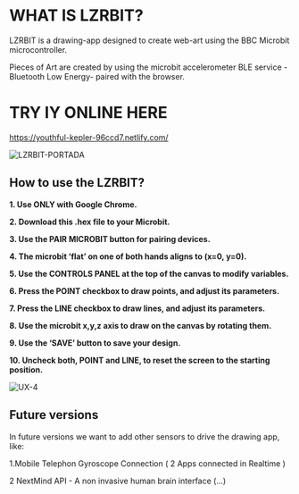 # WHAT IS LZRBIT?

LZRBIT is a drawing-app designed to create web-art using the BBC Microbit microcontroller.

Pieces of Art are created by using the microbit accelerometer BLE service - Bluetooth Low Energy- paired with the browser.

# TRY IY ONLINE HERE
https://youthful-kepler-96ccd7.netlify.com/

![LZRBIT-PORTADA](https://user-images.githubusercontent.com/17754060/74108480-d286ce80-4b48-11ea-999e-c43be204c171.png)

## How to use the LZRBIT?

**1. Use ONLY with Google Chrome.**

**2. Download this .hex file to your Microbit.**

**3. Use the PAIR MICROBIT button for pairing devices.**

**4. The microbit ‘flat’ on one of both hands aligns to (x=0, y=0).**

**5. Use the CONTROLS PANEL at the top of the canvas to modify variables.**

**6. Press the POINT checkbox to draw points, and adjust its parameters.**

**7. Press the LINE checkbox to draw lines, and adjust its parameters.**

**8. Use the microbit x,y,z axis to draw on the canvas by rotating them.**

**9. Use the ‘SAVE’ button to save your design.**

**10. Uncheck both, POINT and LINE, to reset the screen to the starting position.**

![UX-4](https://user-images.githubusercontent.com/17754060/74108499-f2b68d80-4b48-11ea-945a-b34cff667043.png)

## Future versions

In future versions we want to add other sensors to drive the drawing app, like:

1.Mobile Telephon Gyroscope Connection ( 2 Apps connected in Realtime )

2 NextMind API - A non invasive human brain interface (...)
